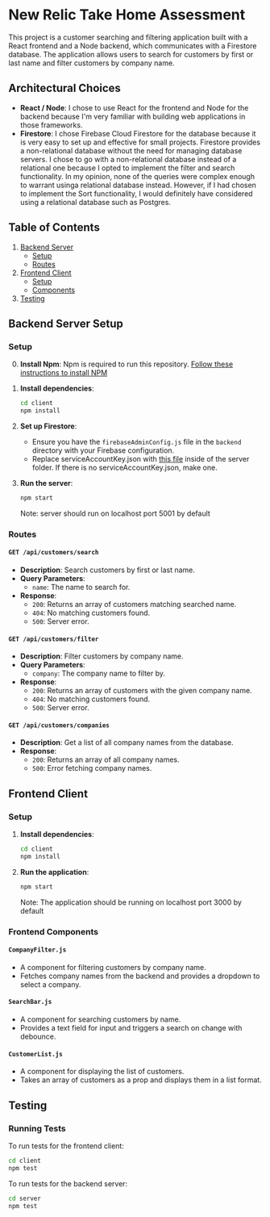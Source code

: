 # New Relic Take Home Assessment

This project is a customer searching and filtering application built with a React frontend and a Node backend, which communicates with a Firestore database. The application allows users to search for customers by first or last name and filter customers by company name.

## Architectural Choices

- **React / Node**: I chose to use React for the frontend and Node for the backend because I'm very familiar with building web applications in those frameworks.
- **Firestore**: I chose Firebase Cloud Firestore for the database because it is very easy to set up and effective for small projects. Firestore provides a non-relational database without the need for managing database servers. I chose to go with a non-relational database instead of a relational one because I opted to implement the filter and search functionality. In my opinion, none of the queries were complex enough to warrant usinga relational database instead. However, if I had chosen to implement the Sort functionality, I would definitely have considered using a relational database such as Postgres.

## Table of Contents

1. [Backend Server](#backend-server)
   - [Setup](#setup)
   - [Routes](#routes)
2. [Frontend Client](#frontend-client)
   - [Setup](#setup-1)
   - [Components](#components)
3. [Testing](#testing)

## Backend Server Setup

### Setup

0. **Install Npm**:
  Npm is required to run this repository. [Follow these instructions to install NPM](https://radixweb.com/blog/installing-npm-and-nodejs-on-windows-and-mac)

2. **Install dependencies**:
   ```sh
   cd client
   npm install
   ```

3. **Set up Firestore**:
    - Ensure you have the `firebaseAdminConfig.js` file in the `backend` directory with your Firebase configuration.
    - Replace serviceAccountKey.json with [this file](https://drive.google.com/file/d/1eNqavF6YQAekizP5sHvat5Wl97pL1WZw/view?usp=sharing) inside of the server folder. If there is no serviceAccountKey.json, make one.


4. **Run the server**:
    ```sh
    npm start
    ```
    Note: server should run on localhost port 5001 by default

### Routes

#### `GET /api/customers/search`

- **Description**: Search customers by first or last name.
- **Query Parameters**:
  - `name`: The name to search for.
- **Response**: 
  - `200`: Returns an array of customers matching searched name.
  - `404`: No matching customers found.
  - `500`: Server error.

#### `GET /api/customers/filter`

- **Description**: Filter customers by company name.
- **Query Parameters**:
  - `company`: The company name to filter by.
- **Response**:
  - `200`: Returns an array of customers with the given company name.
  - `404`: No matching customers found.
  - `500`: Server error.

#### `GET /api/customers/companies`

- **Description**: Get a list of all company names from the database.
- **Response**:
  - `200`: Returns an array of all company names.
  - `500`: Error fetching company names.

## Frontend Client

### Setup

1. **Install dependencies**:
   ```sh
   cd client
   npm install
   ```

2. **Run the application**:
    ```sh
    npm start
    ```
    Note: The application should be running on localhost port 3000 by default

### Frontend Components

#### `CompanyFilter.js`

- A component for filtering customers by company name.
- Fetches company names from the backend and provides a dropdown to select a company.

#### `SearchBar.js`

- A component for searching customers by name.
- Provides a text field for input and triggers a search on change with debounce.

#### `CustomerList.js`

- A component for displaying the list of customers.
- Takes an array of customers as a prop and displays them in a list format.

## Testing

### Running Tests

To run tests for the frontend client:
```sh
cd client
npm test
```

To run tests for the backend server:
```sh
cd server
npm test
```
